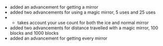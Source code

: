 - added an advancement for getting a mirror
- added two advancements for using a magic mirror, 5 uses and 25 uses
- - takes account your use count for both the ice and normal mirror
- added two advancements for distance travelled with a magic mirror, 100 blocks and 1000 blocks
- added an advancement for getting every mirror